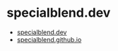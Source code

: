 # specialblend.dev
- [specialblend.dev](https://specialblend.dev)
- [specialblend.github.io](https://specialblend.github.io)
